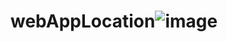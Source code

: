 # webAppLocation![image](https://user-images.githubusercontent.com/54910354/198518764-11c964bb-304f-422c-bdc8-535b8ae26569.jpg)
